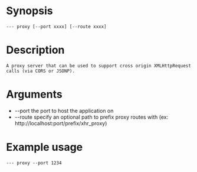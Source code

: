 # Synopsis

    --- proxy [--port xxxx] [--route xxxx]

# Description

    A proxy server that can be used to support cross origin XMLHttpRequest calls (via CORS or JSONP).

# Arguments

* --port   the port to host the application on
* --route  specify an optional path to prefix proxy routes with (ex: http://localhost:port/prefix/xhr_proxy)

# Example usage

    --- proxy --port 1234
